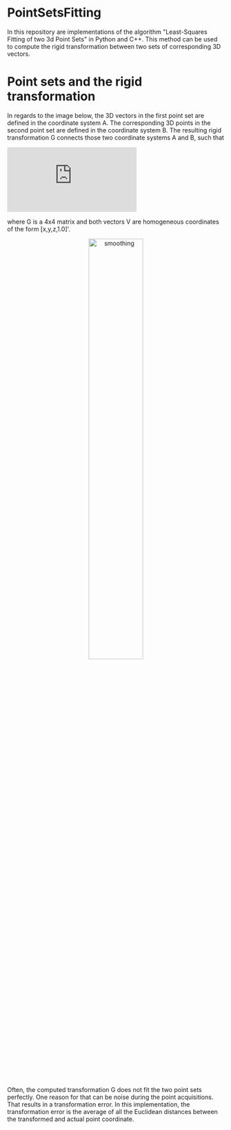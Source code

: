 # PointSetsFitting

In this repository are implementations of the algorithm "Least-Squares Fitting of two 3d Point Sets" in Python and C++. This method can be used to compute the rigid transformation between two sets of corresponding 3D vectors. 


# Point sets and the rigid transformation

In regards to the image below, the 3D vectors in the first point set are defined in the coordinate system A. The corresponding 3D points in the second point set are defined in the coordinate system B. The resulting rigid transformation G connects those two coordinate systems A and B, such that 

![equation](https://latex.codecogs.com/gif.latex?%7B%5EB%7DV_i%20%3D%20G%20%5Ccdot%20%7B%5EA%7DV_i)

where G is a 4x4 matrix and both vectors V are homogeneous coordinates of the form [x,y,z,1.0]'.

<p align="center"><img alt="smoothing" src="http://eidelen.diffuse.ch/transErr.png" width="50%"></p>

Often, the computed transformation G does not fit the two point sets perfectly. One reason for that can be noise during the point acquisitions. That results in a transformation error. In this implementation, the transformation error is the average of all the Euclidean distances between the transformed and actual point coordinate.
